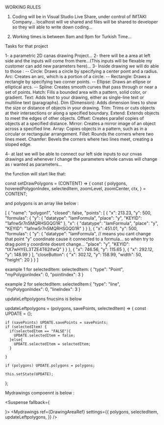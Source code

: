 WORKING RULES

1. Coding will be in Visual Studio Live Share, under control of IMTAKI Company...
   localhost will ve shared and files will be shared to developer so they will able to write down coding...

2. Working times is between 9am and 9pm for Turkish Time...

Tasks for that project

1- a parametric 2D canas drawing Project...
2- there will be a area at left side and the inputs will come from there...(This inputs will be flexable my customer can add new parameters here)...
3- İnside drawing we  will do able to those :
        -- Circle: Draws a circle by specifying a center point and a radius.
        Arc: Creates an arc, which is a portion of a circle.
        -- Rectangle: Draws a rectangle by specifying two corner points.
        -- Ellipse: Draws an ellipse or elliptical arcs.
        -- Spline: Creates smooth curves that pass through or near a set of points.
        Hatch: Fills a bounded area with a pattern, solid color, or gradient.
        Text: Adds text to your drawing, either as single-line text or multiline text (paragraphs).
        Dim (Dimension): Adds dimension lines to show the size or distance of objects in your drawing.
        Trim: Trims or cuts objects at their intersections or along a specified boundary.
        Extend: Extends objects to meet the edges of other objects.
        Offset: Creates parallel copies of objects at a specified distance.
        Mirror: Creates a mirror image of an object across a specified line.
        Array: Copies objects in a pattern, such as in a circular or rectangular arrangement.
        Fillet: Rounds the corners where two lines meet.
        Chamfer: Bevels the corners where two lines meet, creating a sloped edge.

4- at last we will be able to connect our left side inputs to our cnvas drawings and whenever I change the parameters whole canvas will change as ı wanted as parameters...



the function will start like that: 


const setDrawPolygons = (CONTENT) => {
  const {
    polygons,
    hoveredPolygonIndex,
    selectedItem,
    zoomLevel,
    zoomCenter,
    ctx,
  } = CONTENT;


  and polygons is an array like below : 

  
  [
    {
        "name": "polygon1",
        "closed": false,
        "points": [
            {
                "x": 213.23,
                "y": 500,
                "formulas": {
                    "y": {
                        "datatype": "IamFormula",
                        "place": "y",
                        "KEYID": "1afnw5r7n5MQRHSGQG1R"
                    },
                    "x": {
                        "datatype": "IamFormula",
                        "place": "y",
                        "KEYID": "1afnw5r7n5MQRHSGQG1R"
                    }
                }
            },
            {
                "x": 451.01,
                "y": 500,
                "formulas": {
                    "y": {
                        "datatype": "IamFormula", // means you cant change that point "y" coordinate cause it connected to a formula... so when try to drag point y coordinte doesnt change...
                        "place": "y",
                        "KEYID": "tX7wHYEL3TZE4T62ifwQ"
                    }
                }
            },
            {
                "x": 746.56,
                "y": 115.65
            },
            {
                "x": 292.12,
                "y": 148.99
            }
        ],
        "closeButton": {
            "x": 302.12,
            "y": 158.99,
            "width": 50,
            "height": 20
        }
    }
]

example 1 for selectedItem:
selectedItem: {
    "type": "Point",
    "myPolygonIndex": 0,
    "pointIndex": 3
}

example 2 for selectedItem:
selectedItem:{
    "type": "line",
    "myPolygonIndex": 0,
    "lineIndex": 3
}


updateLeftpolygons fnucsins is below 

  updateLeftpolygons = (polygons, savePoints, selectedItem) => {
    const UPDATE = {};


    if (savePoints) UPDATE.savePoints = savePoints;
    if (selectedItem) {
      if(selectedItem == "FALSE"){
        UPDATE.selectedItem = false;
      }else{
        UPDATE.selectedItem = selectedItem;
      }

    }
      
    if (polygons) UPDATE.polygons = polygons;

    this.setState(UPDATE);
  };


Mydrawings compoennt is below : 


<Suspense fallback={<div></div>}>
    <Mydrawings
        ref={DrawingAreaRef}
        settings={{
            polygons,
            selectedItem,
            updateLeftpolygons,
        }}
    />
    </Suspense>